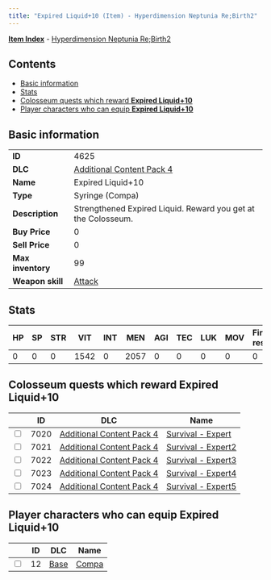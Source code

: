 ```yaml
---
title: "Expired Liquid+10 (Item) - Hyperdimension Neptunia Re;Birth2"
---
```


[**Item Index**](/neptunia/rb2/item/index.html) - [Hyperdimension Neptunia Re;Birth2](/neptunia/rb2)

## Contents

- [Basic information](#basic-information)
- [Stats](#stats)
- [Colosseum quests which reward **Expired Liquid+10**](#colosseum-quests-which-reward-expired-liquid-10)
- [Player characters who can equip **Expired Liquid+10**](#player-characters-who-can-equip-expired-liquid-10)

## Basic information

|   |   |
| -- | -- |
| **ID** | 4625 |
| **DLC** | [Additional Content Pack 4](/neptunia/rb2/dlc/12-pack4.html) |
| **Name** | Expired Liquid+10 |
| **Type** | Syringe (Compa) |
| **Description** | Strengthened Expired Liquid. Reward you get at the Colosseum. |
| **Buy Price** | 0 |
| **Sell Price** | 0 |
| **Max inventory** | 99 |
| **Weapon skill** | [Attack](/neptunia/rb2/skill/0-1601-attack.html) |

## Stats

| HP | SP | STR | VIT | INT | MEN | AGI | TEC | LUK | MOV | Fire res. | Ice res. | Wind res. | Lightning res. |
| -- | -- | --- | --- | --- | --- | --- | --- | --- | --- | --------- | -------- | --------- | -------------- |
| 0 | 0 | 0 | 1542 | 0 | 2057 | 0 | 0 | 0 | 0 | 0 | 0 | 0 | 0 |

## Colosseum quests which reward **Expired Liquid+10**

|    | ID | DLC | Name |
| -- | -- | --- | ---- |
| <input type="checkbox" id="rb2-colosseum-12-7020" class="trackbox" /> | 7020 | [Additional Content Pack 4](/neptunia/rb2/dlc/12-pack4.html) | [Survival - Expert](/neptunia/rb2/colosseum/12-7020-survival-expert.html) |
| <input type="checkbox" id="rb2-colosseum-12-7021" class="trackbox" /> | 7021 | [Additional Content Pack 4](/neptunia/rb2/dlc/12-pack4.html) | [Survival - Expert2](/neptunia/rb2/colosseum/12-7021-survival-expert2.html) |
| <input type="checkbox" id="rb2-colosseum-12-7022" class="trackbox" /> | 7022 | [Additional Content Pack 4](/neptunia/rb2/dlc/12-pack4.html) | [Survival - Expert3](/neptunia/rb2/colosseum/12-7022-survival-expert3.html) |
| <input type="checkbox" id="rb2-colosseum-12-7023" class="trackbox" /> | 7023 | [Additional Content Pack 4](/neptunia/rb2/dlc/12-pack4.html) | [Survival - Expert4](/neptunia/rb2/colosseum/12-7023-survival-expert4.html) |
| <input type="checkbox" id="rb2-colosseum-12-7024" class="trackbox" /> | 7024 | [Additional Content Pack 4](/neptunia/rb2/dlc/12-pack4.html) | [Survival - Expert5](/neptunia/rb2/colosseum/12-7024-survival-expert5.html) |

## Player characters who can equip **Expired Liquid+10**

|    | ID | DLC | Name |
| -- | -- | --- | ---- |
| <input type="checkbox" id="rb2-player-0-12" class="trackbox" /> | 12 | [Base](/neptunia/rb2/dlc/0-base.html) | [Compa](/neptunia/rb2/player/0-12-compa.html) |
